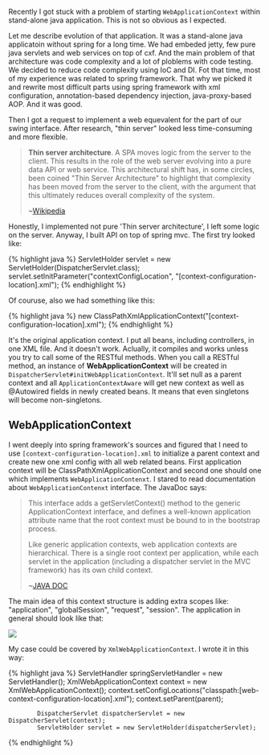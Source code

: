 Recently I got stuck with a problem of starting `WebApplicationContext` within stand-alone java application. This is not
so obvious as I expected.

Let me describe evolution of that application. It was a stand-alone java applicatoin without spring for a long time. We had embeded jetty, few pure java servlets and web services on top of cxf. And the main problem of that architecture was code complexity and a lot of ploblems with code testing. We decided to reduce code complexity using IoC and DI. Fot that time, most of my experience was related to spring framework. That why we picked it and rewrite most difficult parts using spring framework with xml configuration, annotation-based dependency injection, java-proxy-based AOP. And it was good.

Then I got a request to implement a web equevalent for the part of our swing interface. After research, "thin server" looked less time-consuming and more flexible.

> **Thin server architecture**. A SPA moves logic from the server to the client. This results in the role of the web server evolving into a pure data API or web service. This architectural shift has, in some circles, been coined "Thin Server Architecture" to highlight that complexity has been moved from the server to the client, with the argument that this ultimately reduces overall complexity of the system.
>
>~[Wikipedia](https://en.wikipedia.org/wiki/Single-page_application#Thin_server_architecture)

Honestly, I implemented not pure 'Thin server architecture', I left some logic on the server. Anyway, I built API on top of spring mvc. The first try looked like:

{% highlight java %}
ServletHolder servlet = new ServletHolder(DispatcherServlet.class);
servlet.setInitParameter("contextConfigLocation", "[context-configuration-location].xml");
{% endhighlight %}

Of couruse, also we had something like this:

{% highlight java %}
new ClassPathXmlApplicationContext("[context-configuration-location].xml");
{% endhighlight %}

It's the original application context. I put all beans, including controllers, in one XML file. And it doesn't work. Aclually, it compiles and works unless you try to call some of the RESTful methods. When you call a RESTful method, an instance of **WebApplicationContext** will be created in `DispatcherServlet#initWebApplicationContext`. It'll set null as a parent context and all `ApplicationContextAware` will get new context as well as @Autowired fields in newly created beans. It means that even singletons will become non-singletons.

## WebApplicationContext

I went deeply into spring framework's sources and figured that I need to use `[context-configuration-location].xml` to initialize a parent context and create new one xml config with all web related beans. First application context will be ClassPathXmlApplicationContext and second one should one which implements `WebApplicationContenxt`. I stared to read documentation about `WebApplicationContenxt` interface. The JavaDoc says:

>This interface adds a getServletContext() method to the generic ApplicationContext interface, and defines a well-known application attribute name that the root context must be bound to in the bootstrap process.
>
>Like generic application contexts, web application contexts are hierarchical. There is a single root context per application, while each servlet in the application (including a dispatcher servlet in the MVC framework) has its own child context.
>
>~[JAVA DOC](http://docs.spring.io/spring/docs/current/javadoc-api/org/springframework/web/context/WebApplicationContext.html)

The main idea of this context structure is adding extra scopes like: "application", "globalSession", "request", "session". The application in general should look like that:

<p>
<img src="http://m2.img.srcdd.com/farm5/d/2012/1120/15/8AB82451C1D7C3B8658DBB80A2E9177A_B500_900_500_355.PNG" class="img-responsive">
</p>

My case could be covered by `XmlWebApplicationContext`. I wrote it in this way:

{% highlight java %}
            ServletHandler springServletHandler = new ServletHandler();
            XmlWebApplicationContext context = new XmlWebApplicationContext();
            context.setConfigLocations("classpath:[web-context-configuration-location].xml");
            context.setParent(parent);

            DispatcherServlet dispatcherServlet = new DispatcherServlet(context);
            ServletHolder servlet = new ServletHolder(dispatcherServlet);
{% endhighlight %}

